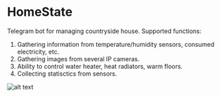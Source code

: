 # HomeState

Telegram bot for managing countryside house. 
Supported functions:
1. Gathering information from temperature/humidity sensors, consumed electricity, etc.
2. Gathering images from several IP cameras.
3. Ability to control water heater, heat radiators, warm floors.
4. Collecting statisctics from sensors.

![alt text](https://github.com/massarakh/HomeState/blob/main/tg_bot.gif "Sample")

